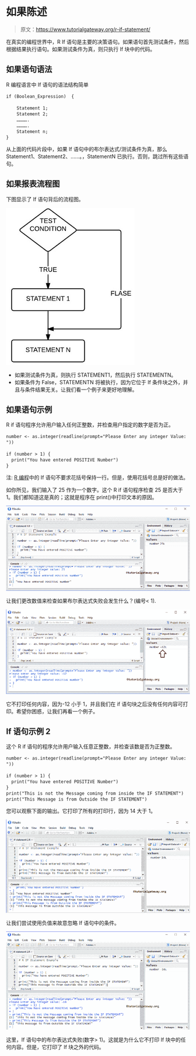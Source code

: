 # 如果陈述

> 原文：<https://www.tutorialgateway.org/r-if-statement/>

在真实的编程世界中，R If 语句是主要的决策语句。如果语句首先测试条件，然后根据结果执行语句。如果测试条件为真，则只执行 If 块中的代码。

## 如果语句语法

R 编程语言中 If 语句的语法结构简单

```
if (Boolean_Expression)  {

    Statement 1;
    Statement 2;
    ………….
    ………….
    Statement n;
}
```

从上面的代码片段中，如果 If 语句中的布尔表达式/测试条件为真，那么 Statement1、Statement2、……。，StatementN 已执行。否则，跳过所有这些语句。

## 如果报表流程图

下图显示了 If 语句背后的流程图。

![R Programming If Statement Flow Chart](img/c4d018856cb544980e2449110f02e399.png)

*   如果测试条件为真，则执行 STATEMENT1，然后执行 STATEMENTN。
*   如果条件为 False，STATEMENTN 将被执行，因为它位于 If 条件块之外，并且与条件结果无关。让我们看一个例子来更好地理解。

## 如果语句示例

R if 语句程序允许用户输入任何正整数，并检查用户指定的数字是否为正。

```
number <- as.integer(readline(prompt="Please Enter any integer Value: "))

if (number > 1) {
  print("You have entered POSITIVE Number")
}
```

注: [R 编程](https://www.tutorialgateway.org/r-programming/)中的 If 语句不要求花括号保持一行。但是，使用花括号总是好的做法。

如你所见，我们输入了 25 作为一个数字。这个 R if 语句程序检查 25 是否大于 1。我们都知道这是真的；这就是程序在 print()中打印文本的原因。

![R If Statement 1](img/46cb3e8492c320ffb6bd6efb2e01a732.png)

让我们更改数值来检查如果布尔表达式失败会发生什么？(编号< 1).

![R If Statement 2](img/856caa3bd67c02bc77a4e99587fa5983.png)

它不打印任何内容，因为-12 小于 1，并且我们在 if 语句块之后没有任何内容可打印。希望你困惑，让我们再看一个例子。

## If 语句示例 2

这个 R if 语句的程序允许用户输入任意正整数，并检查该数是否为正整数。

```
number <- as.integer(readline(prompt="Please Enter any integer Value: "))

if (number > 1) {
  print("You have entered POSITIVE Number")
} 
print("This is not the Message coming from inside the IF STATEMENT")
print("This Message is from Outside the IF STATEMENT")
```

您可以观察下面的输出。它打印了所有的打印行，因为 14 大于 1。

![R If Statement 3](img/d557365882a24db276807c969bdce3fd.png)

让我们尝试使用负值来故意忽略 If 语句中的条件。

![R If Statement 4](img/0e976e7ec14d58642b9291e546d2200b.png)

这里，If 语句中的布尔表达式失败(数字> 1)。这就是为什么它不打印 If 块中的任何内容。但是，它打印了 If 块之外的代码。